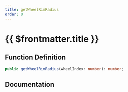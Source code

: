 ```yaml
---
title: getWheelRimRadius
order: 0
---
```


# {{ $frontmatter.title }}

## Function Definition

```ts
public getWheelRimRadius(wheelIndex: number): number;
```

## Documentation

<!--@include: ./parts/getWheelRimRadius.md-->
